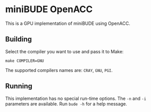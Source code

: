 # miniBUDE OpenACC

This is a GPU implementation of miniBUDE using OpenACC.

## Building

Select the compiler you want to use and pass it to Make:

```
make COMPILER=GNU
```

The supported compilers names are: `CRAY`, `GNU`, `PGI`.

## Running

This implementation has no special run-time options.
The `-n` and `-i` parameters are available.
Run `bude -h` for a help message.
